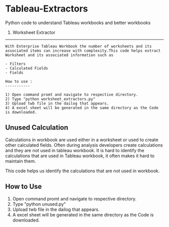 # Tableau-Extractors
Python code to understand Tableau workbooks and better workbooks

1) Worksheet Extractor
----------------------
  
    With Enterprise Tableau Workbook the number of worksheets and its associated items can increase with complexity.This code helps extract Worksheet and its associated information such as
    
    - Filters
    - Calculated Fields
    - Fields
    
    How to use : 
    -----------
    
    1) Open command promt and navigate to respective directory.
    2) Type "python worksheet_extractors.py"
    3) Upload twb file in the dailog that appears.
    4) A excel sheet will be generated in the same directory as the Code is downloaded.



Unused Calculation
---------------------

   Calculations in workbook are used either in a worksheet or used to create other calculated fields. Often during analysis developers create calculations and they are not used in tableau workbook. It is hard to identify the calculations that are used in Tableau workbook, it often makes it hard to maintain them.

This code helps us identify the calculations that are not used in workbook.

How to Use
----------

  1) Open command promt and navigate to respective directory.
  2) Type "python unused.py"
  3) Upload twb file in the dailog that appears.
  4) A excel sheet will be generated in the same directory as the Code is downloaded.
